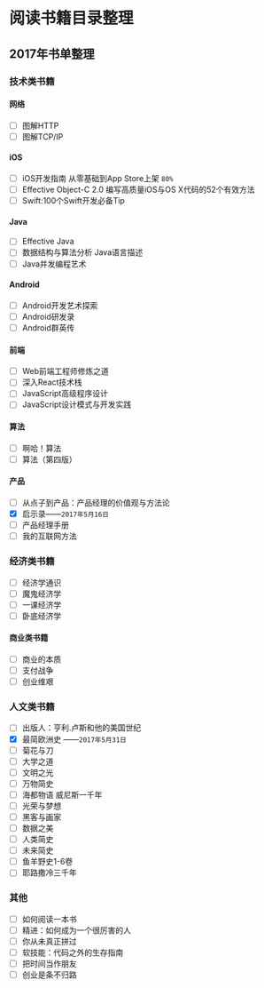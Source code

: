 # 阅读书籍目录整理


## 2017年书单整理

### 技术类书籍

#### 网络

+ [ ] 图解HTTP 
+ [ ] 图解TCP/IP

#### iOS

+ [ ] iOS开发指南 从零基础到App Store上架 `80%`
+ [ ] Effective Object-C 2.0 编写高质量iOS与OS X代码的52个有效方法
+ [ ] Swift:100个Swift开发必备Tip

#### Java

+ [ ] Effective Java
+ [ ] 数据结构与算法分析 Java语言描述
+ [ ] Java并发编程艺术

#### Android

+ [ ] Android开发艺术探索
+ [ ] Android研发录
+ [ ] Android群英传

#### 前端

+ [ ] Web前端工程师修炼之道
+ [ ] 深入React技术栈
+ [ ] JavaScript高级程序设计
+ [ ] JavaScript设计模式与开发实践

#### 算法

+ [ ] 啊哈！算法
+ [ ] 算法（第四版）

#### 产品

+ [ ] 从点子到产品：产品经理的价值观与方法论
+ [X] 启示录——`2017年5月16日`
+ [ ] 产品经理手册
+ [ ] 我的互联网方法

### 经济类书籍

+ [ ] 经济学通识
+ [ ] 魔鬼经济学
+ [ ] 一课经济学
+ [ ] 卧底经济学

#### 商业类书籍

+ [ ] 商业的本质
+ [ ] 支付战争
+ [ ] 创业维艰

### 人文类书籍

+ [ ] 出版人：亨利.卢斯和他的美国世纪
+ [X] 最简欧洲史 ——`2017年5月31日`
+ [ ] 菊花与刀
+ [ ] 大学之道
+ [ ] 文明之光
+ [ ] 万物简史
+ [ ] 海都物语 威尼斯一千年
+ [ ] 光荣与梦想
+ [ ] 黑客与画家
+ [ ] 数据之美
+ [ ] 人类简史
+ [ ] 未来简史
+ [ ] 鱼羊野史1-6卷
+ [ ] 耶路撒冷三千年

### 其他

+ [ ] 如何阅读一本书
+ [ ] 精进：如何成为一个很厉害的人
+ [ ] 你从未真正拼过
+ [ ] 软技能：代码之外的生存指南
+ [ ] 把时间当作朋友
+ [ ] 创业是条不归路
